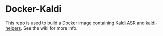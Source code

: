 # Docker-Kaldi

This repo is used to build a Docker image containing [Kaldi ASR](http://kaldi-asr.org/) and [kaldi-helpers](https://github.com/CoEDL/kaldi-helpers). See the wiki for more info.
